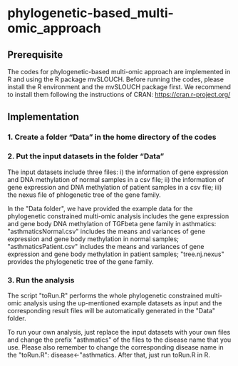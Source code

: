 # phylogenetic-based_multi-omic_approach

## Prerequisite
The codes for phylogenetic-based multi-omic approach are implemented in R and using the R package mvSLOUCH. Before running the codes, please install the R environment and the mvSLOUCH package first. We recommend to install them following the instructions of CRAN:
https://cran.r-project.org/

## Implementation 
### 1. Create a folder “Data” in the home directory of the codes 
### 2. Put the input datasets in the folder “Data”
The input datasets include three files: i) the information of gene expression and DNA methylation of normal samples in a csv file; ii) the information of gene expression and DNA methylation of patient samples in a csv file; iii) the nexus file of phlogenetic tree of the gene family. 

In the "Data folder", we have provided the example data for the phylogenetic constrained multi-omic analysis includes the gene expression and gene body DNA methylation of TGFbeta gene family in asthmatics:
"asthmaticsNormal.csv" includes the means and variances of gene expression and gene body methylation in normal samples;
"asthmaticsPatient.csv" includes the means and variances of gene expression and gene body methylation in patient samples;
"tree.nj.nexus" provides the phylogenetic tree of the gene family. 

### 3. Run the analysis

The script "toRun.R" performs the whole phylogenetic constrained multi-omic analysis using the up-mentioned example datasets as input and the corresponding result files will be automatically generated in the "Data" folder. 

To run your own analysis, just replace the input datasets with your own files and change the prefix "asthmatics" of the files to the disease name that you use. Please also remember to change the corresponding disease name in the "toRun.R": disease<-"asthmatics. After that, just run toRun.R in R.

